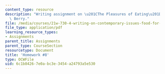 ```yaml
---
content_type: resource
description: "Writing assignment on \u201CThe Pleasures of Eating\u201D by Wendell\
  \ Berry."
file: /media/courses/21w-730-4-writing-on-contemporary-issues-food-for-thought-writing-and-reading-about-the-cultures-of-food-fall-2008/6c1b84267e0abc3e3454a24793a5e530_hw_8.pdf
file_type: application/pdf
learning_resource_types:
- Assignments
parent_title: Assignments
parent_type: CourseSection
resourcetype: Document
title: 'Homework #8'
type: OCWFile
uid: 6c1b8426-7e0a-bc3e-3454-a24793a5e530
---
```

